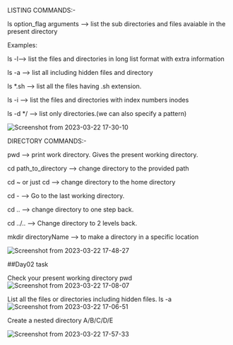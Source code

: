 LISTING COMMANDS:-

ls option_flag arguments --> list the sub directories and files avaiable in the present directory

Examples:

ls -l--> list the files and directories in long list format with extra information

ls -a --> list all including hidden files and directory

ls *.sh --> list all the files having .sh extension.

ls -i  --> list the files and directories with index numbers inodes

ls -d */ --> list only directories.(we can also specify a pattern)
 
 ![Screenshot from 2023-03-22 17-30-10](https://user-images.githubusercontent.com/126757710/226899185-08ac5aa5-223e-4d01-a2e5-9f168879e05f.png)
 
 
 DIRECTORY COMMANDS:-
 
 pwd --> print work directory. Gives the present working directory.

 cd path_to_directory --> change directory to the provided path

 cd ~  or just cd  --> change directory to the home directory

 cd - --> Go to the last working directory.

 cd .. --> change directory to one step back.

 cd ../.. --> Change directory to 2 levels back.

 mkdir  directoryName --> to make a directory in a specific location
 
 ![Screenshot from 2023-03-22 17-48-27](https://user-images.githubusercontent.com/126757710/226902885-b615a704-a77b-4886-a494-e5a9a8a9343a.png)
 
 ##Day02 task
 
Check your present working directory
pwd
![Screenshot from 2023-03-22 17-08-07](https://user-images.githubusercontent.com/126757710/226903650-b6176eed-7e4d-477b-b6fc-6002e4a409cd.png)

List all the files or directories including hidden files.
ls -a
![Screenshot from 2023-03-22 17-06-51](https://user-images.githubusercontent.com/126757710/226903884-73f7a2d9-73d5-4e63-96ad-b6a0f00ceb94.png)

Create a nested directory A/B/C/D/E

![Screenshot from 2023-03-22 17-57-33](https://user-images.githubusercontent.com/126757710/226904850-80405070-22be-415a-b42a-873f7e1433f9.png)





